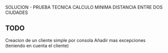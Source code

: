 SOLUCION - PRUEBA TECNICA CALCULO MINIMA DISTANCIA ENTRE DOS CIUDADES

TODO
----

Creacion de un cliente simple por consola
Añadir mas excepciones (teniendo en cuenta el cliente)
 
